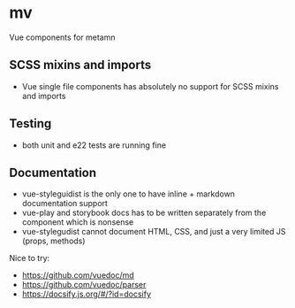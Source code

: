 # mv

Vue components for metamn

## SCSS mixins and imports

- Vue single file components has absolutely no support for SCSS mixins and imports


## Testing

- both unit and e22 tests are running fine

## Documentation

- vue-styleguidist is the only one to have inline + markdown documentation support
- vue-play and storybook docs has to be written separately from the component which is nonsense
- vue-stylegudist cannot document HTML, CSS, and just a very limited JS (props, methods)

Nice to try:

- https://github.com/vuedoc/md
- https://github.com/vuedoc/parser
- https://docsify.js.org/#/?id=docsify
